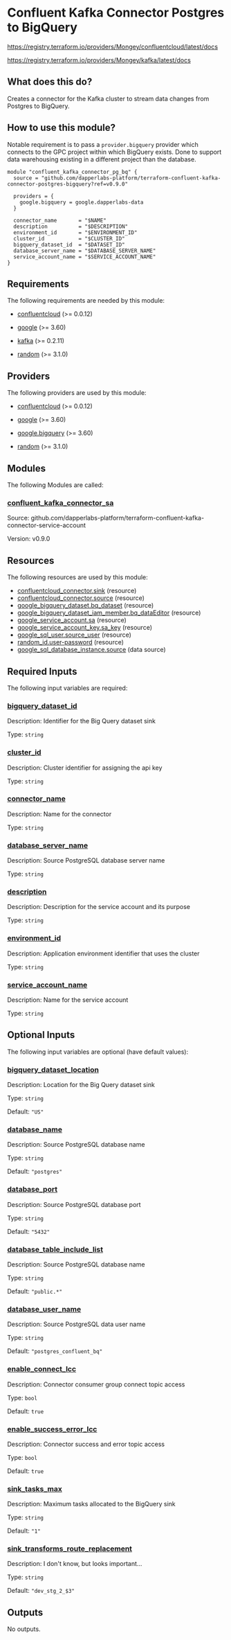 # Confluent Kafka Connector Postgres to BigQuery
https://registry.terraform.io/providers/Mongey/confluentcloud/latest/docs

https://registry.terraform.io/providers/Mongey/kafka/latest/docs

## What does this do?
Creates a connector for the Kafka cluster to stream data changes from Postgres to BigQuery.

## How to use this module?
Notable requirement is to pass a `provider.bigquery` provider which connects to the GPC project within which BigQuery 
exists.  Done to support data warehousing existing in a different project than the database.

```
module "confluent_kafka_connector_pg_bq" {
  source = "github.com/dapperlabs-platform/terraform-confluent-kafka-connector-postgres-bigquery?ref=v0.9.0"

  providers = {
    google.bigquery = google.dapperlabs-data
  }

  connector_name       = "$NAME"
  description          = "$DESCRIPTION"
  environment_id       = "$ENVIRONMENT_ID"
  cluster_id           = "$CLUSTER_ID"
  bigquery_dataset_id  = "$DATASET_ID"
  database_server_name = "$DATABASE_SERVER_NAME"
  service_account_name = "$SERVICE_ACCOUNT_NAME"
}
```

<!-- BEGIN_TF_DOCS -->
## Requirements

The following requirements are needed by this module:

- <a name="requirement_confluentcloud"></a> [confluentcloud](#requirement\_confluentcloud) (>= 0.0.12)

- <a name="requirement_google"></a> [google](#requirement\_google) (>= 3.60)

- <a name="requirement_kafka"></a> [kafka](#requirement\_kafka) (>= 0.2.11)

- <a name="requirement_random"></a> [random](#requirement\_random) (>= 3.1.0)

## Providers

The following providers are used by this module:

- <a name="provider_confluentcloud"></a> [confluentcloud](#provider\_confluentcloud) (>= 0.0.12)

- <a name="provider_google"></a> [google](#provider\_google) (>= 3.60)

- <a name="provider_google.bigquery"></a> [google.bigquery](#provider\_google.bigquery) (>= 3.60)

- <a name="provider_random"></a> [random](#provider\_random) (>= 3.1.0)

## Modules

The following Modules are called:

### <a name="module_confluent_kafka_connector_sa"></a> [confluent\_kafka\_connector\_sa](#module\_confluent\_kafka\_connector\_sa)

Source: github.com/dapperlabs-platform/terraform-confluent-kafka-connector-service-account

Version: v0.9.0

## Resources

The following resources are used by this module:

- [confluentcloud_connector.sink](https://registry.terraform.io/providers/Mongey/confluentcloud/latest/docs/resources/connector) (resource)
- [confluentcloud_connector.source](https://registry.terraform.io/providers/Mongey/confluentcloud/latest/docs/resources/connector) (resource)
- [google_bigquery_dataset.bq_dataset](https://registry.terraform.io/providers/hashicorp/google/latest/docs/resources/bigquery_dataset) (resource)
- [google_bigquery_dataset_iam_member.bq_dataEditor](https://registry.terraform.io/providers/hashicorp/google/latest/docs/resources/bigquery_dataset_iam_member) (resource)
- [google_service_account.sa](https://registry.terraform.io/providers/hashicorp/google/latest/docs/resources/service_account) (resource)
- [google_service_account_key.sa_key](https://registry.terraform.io/providers/hashicorp/google/latest/docs/resources/service_account_key) (resource)
- [google_sql_user.source_user](https://registry.terraform.io/providers/hashicorp/google/latest/docs/resources/sql_user) (resource)
- [random_id.user-password](https://registry.terraform.io/providers/hashicorp/random/latest/docs/resources/id) (resource)
- [google_sql_database_instance.source](https://registry.terraform.io/providers/hashicorp/google/latest/docs/data-sources/sql_database_instance) (data source)

## Required Inputs

The following input variables are required:

### <a name="input_bigquery_dataset_id"></a> [bigquery\_dataset\_id](#input\_bigquery\_dataset\_id)

Description: Identifier for the Big Query dataset sink

Type: `string`

### <a name="input_cluster_id"></a> [cluster\_id](#input\_cluster\_id)

Description: Cluster identifier for assigning the api key

Type: `string`

### <a name="input_connector_name"></a> [connector\_name](#input\_connector\_name)

Description: Name for the connector

Type: `string`

### <a name="input_database_server_name"></a> [database\_server\_name](#input\_database\_server\_name)

Description: Source PostgreSQL database server name

Type: `string`

### <a name="input_description"></a> [description](#input\_description)

Description: Description for the service account and its purpose

Type: `string`

### <a name="input_environment_id"></a> [environment\_id](#input\_environment\_id)

Description: Application environment identifier that uses the cluster

Type: `string`

### <a name="input_service_account_name"></a> [service\_account\_name](#input\_service\_account\_name)

Description: Name for the service account

Type: `string`

## Optional Inputs

The following input variables are optional (have default values):

### <a name="input_bigquery_dataset_location"></a> [bigquery\_dataset\_location](#input\_bigquery\_dataset\_location)

Description: Location for the Big Query dataset sink

Type: `string`

Default: `"US"`

### <a name="input_database_name"></a> [database\_name](#input\_database\_name)

Description: Source PostgreSQL database name

Type: `string`

Default: `"postgres"`

### <a name="input_database_port"></a> [database\_port](#input\_database\_port)

Description: Source PostgreSQL database port

Type: `string`

Default: `"5432"`

### <a name="input_database_table_include_list"></a> [database\_table\_include\_list](#input\_database\_table\_include\_list)

Description: Source PostgreSQL database name

Type: `string`

Default: `"public.*"`

### <a name="input_database_user_name"></a> [database\_user\_name](#input\_database\_user\_name)

Description: Source PostgreSQL data user name

Type: `string`

Default: `"postgres_confluent_bq"`

### <a name="input_enable_connect_lcc"></a> [enable\_connect\_lcc](#input\_enable\_connect\_lcc)

Description: Connector consumer group connect topic access

Type: `bool`

Default: `true`

### <a name="input_enable_success_error_lcc"></a> [enable\_success\_error\_lcc](#input\_enable\_success\_error\_lcc)

Description: Connector success and error topic access

Type: `bool`

Default: `true`

### <a name="input_sink_tasks_max"></a> [sink\_tasks\_max](#input\_sink\_tasks\_max)

Description: Maximum tasks allocated to the BigQuery sink

Type: `string`

Default: `"1"`

### <a name="input_sink_transforms_route_replacement"></a> [sink\_transforms\_route\_replacement](#input\_sink\_transforms\_route\_replacement)

Description: I don't know, but looks important...

Type: `string`

Default: `"dev_stg_2_$3"`

## Outputs

No outputs.
<!-- END_TF_DOCS -->